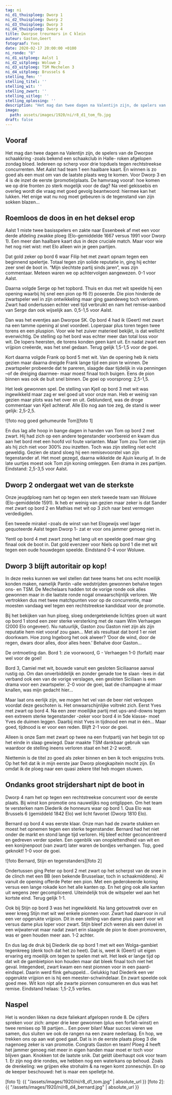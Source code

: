 ```yaml
---
tag: ni
ni_d1_thuisploeg: Dworp 1
ni_d2_thuisploeg: Dworp 2
ni_d3_thuisploeg: Dworp 3
ni_d4_thuisploeg: Dworp 4
title: Dworpse treurmars in C klein
auteur: Gaston,Geert
fotograaf: Yves
date: 2020-02-17 20:00:00 +0100
ni_ronde: "8"
ni_d1_uitploeg: Aalst 1
ni_d2_uitploeg: Woluwe 2
ni_d3_uitploeg: TSM Mechelen 3
ni_d4_uitploeg: Brussels 6
stelling_fen: ''
stelling_titel: ''
stelling_wit: ''
stelling_zwart: ''
stelling_uitleg: ''
stelling_oplossing: ''
description: "Het mag dan twee dagen na Valentijn zijn, de spelers van de Dworpse schaakkring -zoals bekend een schaakclub in Halle- roken afgelopen zondag bloed. Iedereen op scherp voor drie topduels."
image:
  path: assets/images/1920/ni/r8_d1_tom_fb.jpg
draft: false
---
```

## Vooraf

Het mag dan twee dagen na Valentijn zijn, de spelers van de Dworpse schaakkring -zoals bekend een schaakclub in Halle- roken afgelopen zondag bloed. Iedereen op scherp voor drie topduels tegen rechtstreekse concurrenten. Met Aalst had team 1 een haalbare kaart. En winnen is zo goed als een must om van de laatste plaats weg te komen. Voor Dworp 3 en 4 is de inzet de eerste (promotie)plaats. De hamvraag vooraf: hoe komen we op drie fronten zo sterk mogelijk voor de dag? Na veel gekissebis en overleg wordt die vraag met goed gevolg beantwoord: hiermee kan het lukken. Het enige wat nu nog moet gebeuren is de tegenstand van zijn sokken blazen...<!--more-->

## Roemloos de doos in en het deksel erop

Aalst 1 miste twee basisspelers en zakte naar Essenbeek af met een voor derde afdeling zwakke ploeg (Elo-gemiddelde 1667 versus 1991 voor Dworp 1). Een meer dan haalbare kaart dus in deze cruciale match. Maar voor wie het nog niet wist: met Elo alleen win je geen partijen.

Dat gold zeker op bord 6 waar Filip het met zwart opnam tegen een beginnend spelertje. Totaal tegen zijn solide reputatie in, ging hij echter zeer snel de boot in. “Mijn slechtste partij sinds jaren”, was zijn commentaar. Meteen waren we op achtervolgen aangewezen. 0-1 voor Aalst.

Daarna volgde Serge op het topbord. Thuis en dus met wit speelde hij een opening waarbij hij snel een pion op f6 (!) poseerde. Die pion hinderde de zwartspeler wel in zijn ontwikkeling maar ging gaandeweg toch verloren. Zwart had ondertussen echter veel tijd verbruikt en nam het remise-aanbod van Serge dan ook wijselijk aan. 0,5-1,5 voor Aalst.

Dan was het eventjes aan Dworpse SK. Op bord 4 had ik (Geert) met zwart na een tamme opening al snel voordeel. Loperpaar plus toren tegen twee torens en een pluspion. Voor wie het zuiver materieel bekijkt, is dat wellicht evenwichtig. De stelling op het bord was echter meer dan total loss voor wit. De lopers heersten, de torens konden geen kant uit. En nadat zwart een vrijpion creëerde, was het snel gedaan. Terug gelijk 1,5-1,5 voor de goei.

Kort daarna volgde Frank op bord 5 met wit. Van de opening heb ik niets gezien maar daarna dreigde Frank lange tijd een pion te winnen. De zwartspeler probeerde dat te pareren, slaagde daar tijdelijk in via penningen –of de dreiging daarmee- maar moest finaal toch buigen. Eens de pion binnen was ook de buit snel binnen. De goei op voorsprong: 2,5-1,5.

Het leek gewonnen spel. De stelling van Kjell op bord 3 met wit was ingewikkeld maar zag er wel goed uit voor onze man. Heb er weinig van gezien maar plots was het over en uit. Geblunderd, was de droge commentaar van Kjell achteraf. Alle Elo nog aan toe zeg, de stand is weer gelijk: 2,5-2,5.

![foto nog goed gehumeurde Tom][foto 1]

En dus lag alle hoop in bange dagen in handen van Tom op bord 2 met zwart. Hij had zich op een andere tegenstander voorbereid en kwam dus aan het bord met een hoofd vol foute varianten. Maar Tom zou Tom niet zijn als hij zich niet voor 300% zou inzetten. Toch was zijn stelling niet echt geweldig. Gezien de stand sloeg hij een remisevoorstel van zijn tegenstander af. Het moet gezegd, daarna wikkelde de Ajuin keurig af. In de late uurtjes moest ook Tom zijn koning omleggen. Een drama in zes partijen. Eindstand: 2,5-3,5 voor Aalst.

## Dworp 2 ondergaat wet van de sterkste

Onze jeugdploeg nam het op tegen een sterk tweede team van Woluwe (Elo-gemiddelde 1591). Ik heb er weinig van gezien maar zeker is dat Sander met zwart op bord 2 en Mathias met wit op 3 zich naar best vermogen verdedigden.

Een tweede mirakel –zoals de winst van het Elogewijs veel lager gequoteerde Aalst tegen Dworp 1- zat er voor ons jammer genoeg niet in.

Yentl op bord 4 met zwart zong het lang uit en speelde goed maar ging finaal ook de boot in. Dat gold evenzeer voor Niels op bord 1 die met wit tegen een oude houwdegen speelde. Eindstand 0-4 voor Woluwe.

## Dworp 3 blijft autoritair op kop!

In deze reeks kunnen we wel stellen dat twee teams het ons echt moeilijk konden maken, namelijk Pantin –alle wedstrijden gewonnen behalve tegen ons- en TSM. De Mechelaars hadden tot de vorige ronde ook alles gewonnen maar in die laatste ronde nogal onwaarschijnlijk verloren. We vertrokken dus met twee matchpunten voor op de concurrentie, maar moesten vandaag wel tegen een rechtstreekse kandidaat voor de promotie.

Bij het bekijken van hun ploeg, sloeg ondergetekende lichtjes groen uit want op bord 1 stond een zeer sterke versterking met de naam Wim Verhaegen (2000 Elo ongeveer). Nu natuurlijk, Gaston zou Gaston niet zijn als zijn reputatie hem niet vooraf zou gaan... Met als resultaat dat bord 1 er niet doorkwam. Hoe zong Ingeborg het ook alweer? ‘Door de wind, door de regen, dwars door alles, door alles heen.’ Behalve door Gaston...

De ontmoeting dan. Bord 1: zie voorwoord, G - Verhaegen 1-0 (forfait) maar wel voor de goei!

Bord 3, Camiel met wit, bouwde vanuit een gesloten Siciliaanse aanval rustig op. Om dan onverbiddelijk en zonder genade toe te slaan -lees in dat verband ook een van de vorige verslagen, een gesloten Siciliaan is een drama voor een zwartspeler. 2-0 voor de goei, laat de champagne al maar knallen, was mijn gedacht hier...

Maar laat ons eerlijk zijn, we mogen het vel van de beer niet verkopen voordat deze geschoten is. Het onwaarschijnlijke voltrekt zich. Eerst Yves met zwart op bord 4. Na een zeer moeilijke partij met ups-and-downs tegen een extreem sterke tegenstander -zeker voor bord 4 in 5de klasse- moet Yves de duimen leggen. Daarbij mist Yves in tijdnood een mat in één... Maar goed, tijdnood is er voor een reden. Blijft 2-1 voor de goei.

Alleen is onze Sam met zwart op twee na een frutpartij van het begin tot op het einde in slaap gewiegd. Daar maakte TSM dankbaar gebruik van waardoor de stelling ineens verloren staat en het 2-2 wordt.

Niettemin is de titel zo goed als zeker binnen en ben ik toch enigszins trots. Op het feit dat ik in mijn eerste jaar Dworp ploegkapitein mocht zijn. En omdat ik de ploeg naar een quasi zekere titel heb mogen stuwen.

## Ondanks groot strijdershart nipt de boot in

Dworp 4 nam het op tegen een rechtstreekse concurrent voor de eerste plaats. Bij winst kon promotie ons nauwelijks nog ontglippen. Om het team te versterken nam Diederik de honneurs waar op bord 1. Qua Elo was Brussels 6 (gemiddeld 1842 Elo) wel licht favoriet (Dworp 1810 Elo).

Bernard op bord 4 was eerste klaar. Onze man had de zwarte stukken en moest het opnemen tegen een sterke tegenstander. Bernard had het niet onder de markt en stond lange tijd verloren. Hij bleef echter geconcentreerd en gedreven verder spelen. Een ogenblik van onoplettendheid van wit en een konijnenpoot (van zwart) later waren de bordjes verhangen. Top, goed geknokt! 1-0 voor de goei.

![foto Bernard, Stijn en tegenstanders][foto 2]

Ondertussen ging Peter op bord 2 met zwart op het scherpst van de snee in de clinch met een BB (een bekende Brusselaar, toch in schaakmiddens). Al vanuit de opening offerde Peter een pion. Met een gederokeerde koning versus een lange rokade kon het alle kanten op. En het ging ook alle kanten uit wegens zeer gecompliceerd. Uiteindelijk trok de witspeler wel aan het kortste eind. Terug gelijk 1-1.

Ook bij Stijn op bord 3 was het ingewikkeld. Na lang getouwtrek over en weer kreeg Stijn met wit wel enkele pionnen voor. Zwart had daarvoor in ruil een ver opgerukte vrijpion. Dit in een stelling van dame plus paard voor wit versus dame plus loper voor zwart. Stijn bleef zich weren als een duivel in een wijwatervat maar nadat zwart erin slaagde de pion te doen promoveren, was er geen houden meer aan. 1-2 achter.

En dus lag de druk bij Diederik die op bord 1 met wit een Wolga-gambiet tegenkreeg (denk toch dat het zo heet). Dat is, weet ik (Geert) uit eigen ervaring erg moeilijk om tegen te spelen met wit. Het leek er lange tijd op dat wit de gambietpion kon houden maar dat bleek finaal toch niet het geval. Integendeel, zwart kwam een nest pionnen voor in een paard-eindspel. Daarin werd flink gehuppeld... Gelukkig had Diederik een ver opgerukte vrijpion en is hij een meester-schwindelaar. En zwart speelde ook goed mee. Wit kon nipt alle zwarte pionnen consumeren en dus was het remise. Eindstand helaas: 1,5-2,5 verlies.

## Naspel

Het is wonden likken na deze faliekant afgelopen ronde 8. De cijfers spreken voor zich: amper drie keer gewonnen (plus een forfait-winst) en twee remises op 18 partijen... Een pover bilan! Maar succes vieren we samen, dus sluiten we ook de rangen na een zware nederlaag. En hop, we trekken ons op aan wat goed gaat. Dat is in de eerste plaats ploeg 3 die nagenoeg zeker is van promotie. Congrats Gaston en team! Ploeg 4 heeft het jammer genoeg niet meer in eigen handen maar moet er toch voor blijven gaan. Knokken tot de laatste snik. Dat geldt überhaupt ook voor team 1. Er zijn nog drie rondes, we hebben nog een waterkans op behoud. Zoals de drenkeling: we grijpen elke strohalm & na regen komt zonneschijn. En op de keeper beschouwd: het is maar een spelletje hé.

[foto 1]: {{ "/assets/images/1920/ni/r8_d1_tom.jpg" | absolute_url }}
[foto 2]: {{ "/assets/images/1920/ni/r8_d4_bernard.jpg" | absolute_url }}

